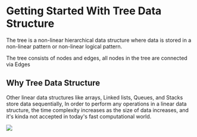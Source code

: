 # Getting Started With Tree Data Structure

The tree is a non-linear hierarchical data structure where data is stored in a non-linear pattern or non-linear logical pattern.

The tree consists of nodes and edges, all nodes in the tree are connected via Edges

## Why Tree Data Structure

Other linear data structures like arrays, Linked lists, Queues, and Stacks store data sequentially, In order to perform any operations in a linear data structure, the time complexity increases as the size of data increases, and it's kinda not accepted in today's fast computational world.

![](https://www.delftstack.com/img/Python/structure%20of%20a%20tree%20in%20python.png?ezimgfmt=rs:372x210/rscb5/ng:webp/ngcb5)
